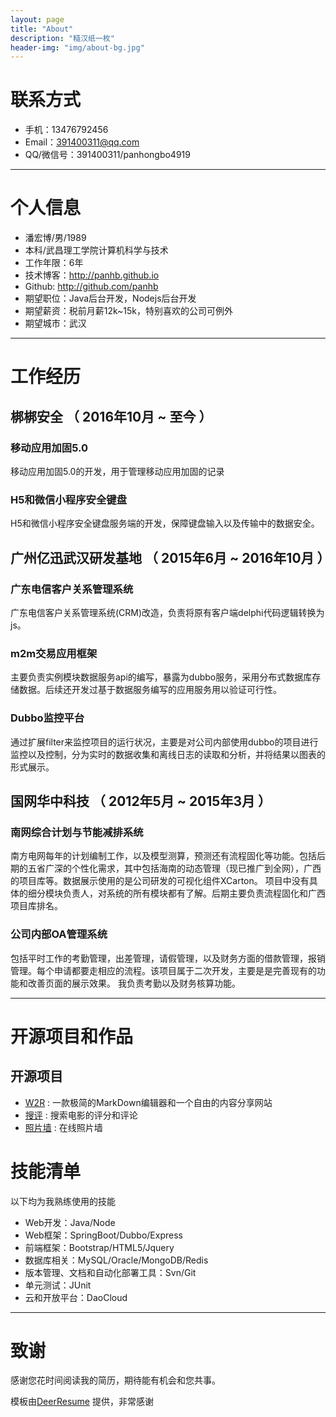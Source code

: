 ```yaml
---
layout: page
title: "About"
description: "糙汉纸一枚"
header-img: "img/about-bg.jpg"
---
```


# 联系方式

- 手机：13476792456
- Email：391400311@qq.com 
- QQ/微信号：391400311/panhongbo4919

---

# 个人信息

 - 潘宏博/男/1989
 - 本科/武昌理工学院计算机科学与技术 
 - 工作年限：6年
 - 技术博客：http://panhb.github.io 
 - Github: http://github.com/panhb      
 - 期望职位：Java后台开发，Nodejs后台开发
 - 期望薪资：税前月薪12k~15k，特别喜欢的公司可例外
 - 期望城市：武汉

---

# 工作经历

## 梆梆安全 （ 2016年10月 ~ 至今 ）

### 移动应用加固5.0
移动应用加固5.0的开发，用于管理移动应用加固的记录

### H5和微信小程序安全键盘
H5和微信小程序安全键盘服务端的开发，保障键盘输入以及传输中的数据安全。


## 广州亿迅武汉研发基地 （ 2015年6月 ~ 2016年10月 ）

### 广东电信客户关系管理系统    
广东电信客户关系管理系统(CRM)改造，负责将原有客户端delphi代码逻辑转换为js。   

### m2m交易应用框架 
主要负责实例模块数据服务api的编写，暴露为dubbo服务，采用分布式数据库存储数据。后续还开发过基于数据服务编写的应用服务用以验证可行性。

### Dubbo监控平台 
通过扩展filter来监控项目的运行状况，主要是对公司内部使用dubbo的项目进行监控以及控制，分为实时的数据收集和离线日志的读取和分析，并将结果以图表的形式展示。


## 国网华中科技 （ 2012年5月 ~ 2015年3月 ）

### 南网综合计划与节能减排系统
南方电网每年的计划编制工作，以及模型测算，预测还有流程固化等功能。包括后期的五省广深的个性化需求，其中包括海南的动态管理（现已推广到全网），广西的项目库等。数据展示使用的是公司研发的可视化组件XCarton。 
项目中没有具体的细分模块负责人，对系统的所有模块都有了解。后期主要负责流程固化和广西项目库排名。

### 公司内部OA管理系统
包括平时工作的考勤管理，出差管理，请假管理，以及财务方面的借款管理，报销管理。每个申请都要走相应的流程。该项目属于二次开发，主要是是完善现有的功能和改善页面的展示效果。
我负责考勤以及财务核算功能。

---

# 开源项目和作品

## 开源项目

 - [W2R](http://w2read.daoapp.io/) : 一款极简的MarkDown编辑器和一个自由的内容分享网站
 - [搜评](http://souping.daoapp.io/) : 搜索电影的评分和评论
 - [照片墙](http://photowall.daoapp.io/) : 在线照片墙

# 技能清单

以下均为我熟练使用的技能

- Web开发：Java/Node
- Web框架：SpringBoot/Dubbo/Express
- 前端框架：Bootstrap/HTML5/Jquery
- 数据库相关：MySQL/Oracle/MongoDB/Redis
- 版本管理、文档和自动化部署工具：Svn/Git
- 单元测试：JUnit
- 云和开放平台：DaoCloud

---

# 致谢
感谢您花时间阅读我的简历，期待能有机会和您共事。

模板由[DeerResume](http://aolan.digitcv.com/) 提供，非常感谢
